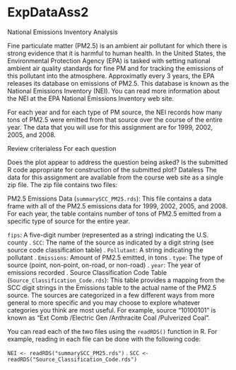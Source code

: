 # ExpDataAss2
National Emissions Inventory Analysis

Fine particulate matter (PM2.5) is an ambient air pollutant for which there is strong evidence that it is harmful to human health. In the United States, the Environmental Protection Agency (EPA) is tasked with setting national ambient air quality standards for fine PM and for tracking the emissions of this pollutant into the atmosphere. Approximatly every 3 years, the EPA releases its database on emissions of PM2.5. This database is known as the National Emissions Inventory (NEI). You can read more information about the NEI at the EPA National Emissions Inventory web site.

For each year and for each type of PM source, the NEI records how many tons of PM2.5 were emitted from that source over the course of the entire year. The data that you will use for this assignment are for 1999, 2002, 2005, and 2008.

Review criterialess 
For each question

Does the plot appear to address the question being asked?
Is the submitted R code appropriate for construction of the submitted plot?
Dataless 
The data for this assignment are available from the course web site as a single zip file. The zip file contains two files:

PM2.5 Emissions Data (``𝚜𝚞𝚖𝚖𝚊𝚛𝚢𝚂𝙲𝙲_𝙿𝙼𝟸𝟻.𝚛𝚍𝚜``): This file contains a data frame with all of the PM2.5 emissions data for 1999, 2002, 2005, and 2008. For each year, the table contains number of tons of PM2.5 emitted from a specific type of source for the entire year. 

``𝚏𝚒𝚙𝚜``: A five-digit number (represented as a string) indicating the U.S. county . 
``𝚂𝙲𝙲``: The name of the source as indicated by a digit string (see source code classification table) . 
``𝙿𝚘𝚕𝚕𝚞𝚝𝚊𝚗𝚝``: A string indicating the pollutant . 
``𝙴𝚖𝚒𝚜𝚜𝚒𝚘𝚗𝚜``: Amount of PM2.5 emitted, in tons . 
``𝚝𝚢𝚙𝚎``: The type of source (point, non-point, on-road, or non-road) . 
``𝚢𝚎𝚊𝚛``: The year of emissions recorded . 
Source Classification Code Table (``𝚂𝚘𝚞𝚛𝚌𝚎_𝙲𝚕𝚊𝚜𝚜𝚒𝚏𝚒𝚌𝚊𝚝𝚒𝚘𝚗_𝙲𝚘𝚍𝚎.𝚛𝚍𝚜``): This table provides a mapping from the SCC digit strings in the Emissions table to the actual name of the PM2.5 source. The sources are categorized in a few different ways from more general to more specific and you may choose to explore whatever categories you think are most useful. For example, source “10100101” is known as “Ext Comb /Electric Gen /Anthracite Coal /Pulverized Coal”.

You can read each of the two files using the ``𝚛𝚎𝚊𝚍𝚁𝙳𝚂()`` function in R. For example, reading in each file can be done with the following code: 

``NEI <- readRDS("summarySCC_PM25.rds")`` . 
``SCC <- readRDS("Source_Classification_Code.rds")``

